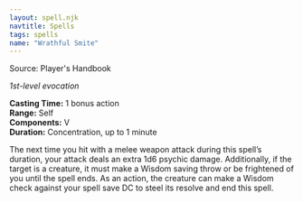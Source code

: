 ```yaml
---
layout: spell.njk
navtitle: Spells
tags: spells
name: "Wrathful Smite"
---
```

Source: Player's Handbook

_1st-level evocation_

**Casting Time:** 1 bonus action  
**Range:** Self  
**Components:** V  
**Duration:** Concentration, up to 1 minute

The next time you hit with a melee weapon attack during this spell’s duration, your attack deals an extra 1d6 psychic damage. Additionally, if the target is a creature, it must make a Wisdom saving throw or be frightened of you until the spell ends. As an action, the creature can make a Wisdom check against your spell save DC to steel its resolve and end this spell.